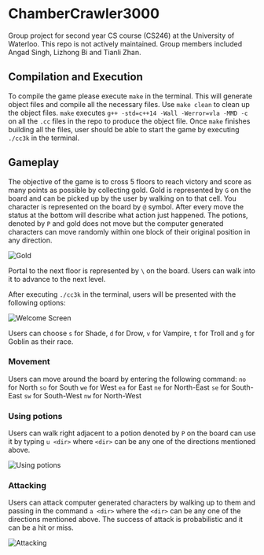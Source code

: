 # ChamberCrawler3000

Group project for second year CS course (CS246) at the University of Waterloo. This repo is not  actively maintained. Group members included Angad Singh, Lizhong Bi and Tianli Zhan. 

## Compilation and Execution 
To compile the game please execute `make` in the terminal. This will generate object files and compile all the necessary files.  Use `make clean` to clean up the object files. `make` executes `g++ -std=c++14 -Wall -Werror=vla -MMD -c` on all the `.cc` files in the repo  to produce the object file.
Once `make` finishes building all the files,  user should be able to start the game by executing `./cc3k` in the terminal.

## Gameplay
The objective of the game is to cross 5 floors to reach victory and score as many points as possible by collecting gold. Gold is represented by `G` on the board and can be picked up by the user by walking on to that cell. You character is represented on the board by `@` symbol. After every move the status at the bottom will describe what action just happened. The potions, denoted by `P` and gold does not move but the computer generated characters can move randomly within one block of their original position in any direction. 

![Gold](https://github.com/angad-singh/cc3k/images/gold.png)

Portal to the next floor is represented by  `\` on the board. Users can walk into it to advance to the next level.

After executing `./cc3k` in the terminal, users will be presented with the following options:

![Welcome Screen](https://github.com/angad-singh/cc3k/images/start.png)

Users can choose `s` for Shade, `d` for Drow, `v` for Vampire, `t` for Troll and `g` for Goblin as their race. 

### Movement
Users can move around the board by entering the following command:
`no` for North
`so` for South
`we` for West
`ea` for East
`ne` for North-East
`se` for South-East
`sw` for South-West
`nw` for North-West

### Using potions
Users can walk right adjacent to a potion denoted by `P` on the board can use it by typing `u <dir>` where `<dir>` can be any one of the directions mentioned above.

![Using potions](https://github.com/angad-singh/cc3k/images/potion.png)

### Attacking
Users can attack computer generated characters by walking up to them and passing in the command `a <dir>` where the `<dir>` can be any one of the directions mentioned above. The success of attack is probabilistic and it can be a hit or miss.

![Attacking](https://github.com/angad-singh/cc3k/images/attack.png)
